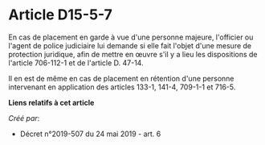 # Article D15-5-7

En cas de placement en garde à vue d'une personne majeure, l'officier ou l'agent de police judiciaire lui demande si elle
fait l'objet d'une mesure de protection juridique, afin de mettre en œuvre s'il y a lieu les dispositions de l'article
706-112-1 et de l'article D. 47-14.

Il en est de même en cas de placement en rétention d'une personne intervenant en application des articles 133-1, 141-4,
709-1-1 et 716-5.

**Liens relatifs à cet article**

_Créé par_:

  - Décret n°2019-507 du 24 mai 2019 - art. 6
